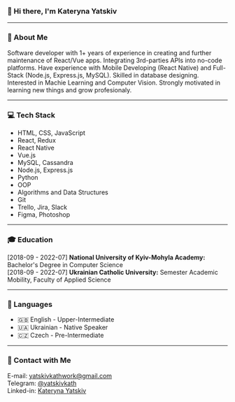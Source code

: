 ### 👋 Hi there, I'm Kateryna Yatskiv 
-------------------------------------------------------------------
### :woman: About Me
<p> Software developer with 1+ years of experience in creating and further maintenance of React/Vue apps. Integrating 3rd-parties APIs into no-code platforms. Have experience with Mobile Developing (React Native) and Full-Stack (Node.js, Express.js, MySQL). Skilled in database designing. Interested in Machie Learning and Computer Vision. Strongly motivated in learning new things and grow profesionaly.</p>

---------------------------------------------------------------------
### :computer: Tech Stack
* HTML, CSS, JavaScript
* React, Redux
* React Native
* Vue.js
* MySQL, Cassandra
* Node.js, Express.js
* Python
* OOP
* Algorithms and Data Structures
* Git
* Trello, Jira, Slack
* Figma, Photoshop
-------------------------------------------------------------------------
### :mortar_board: Education
[2018-09 - 2022-07] <b>National University of Kyiv-Mohyla Academy:</b> Bachelor's Degree in Computer Science
<br>
[2018-09 - 2022-07] <b>Ukrainian Catholic University:</b> Semester Academic Mobility, Faculty of Applied Science

----------------------------------------------------------------------------------------

### :book: Languages
* 🇬🇧 English - Upper-Intermediate
* 🇺🇦 Ukrainian - Native Speaker
* 🇨🇿 Czech - Pre-Intermediate

----------------------------------------
### 🤝 Contact with Me
E-mail: yatskivkathwork@gmail.com
<br>
Telegram: [@yatskivkath](https://t.me/yatskivkath)
<br>
Linked-in: [Kateryna Yatskiv](https://www.linkedin.com/in/katherine-yatskiv-a1455617b/)

<!--
**yatskivkath/yatskivkath** is a ✨ _special_ ✨ repository because its `README.md` (this file) appears on your GitHub profile.

Here are some ideas to get you started:

- 🔭 I’m currently working on ...
- 🌱 I’m currently learning ...
- 👯 I’m looking to collaborate on ...
- 🤔 I’m looking for help with ...
- 💬 Ask me about ...
- 📫 How to reach me: ...
- 😄 Pronouns: ...
- ⚡ Fun fact: ...
-->

